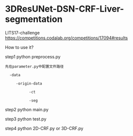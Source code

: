 # 3DResUNet-DSN-CRF-Liver-segmentation



LITS17-challenge https://competitions.codalab.org/competitions/17094#results


How to use it?



step1 python preprocess.py

    先在parameter.py中配置文件路径
    
      -data
         
         -origin-data
               
               -ct
               
               -seg
    
    


step2 python main.py  


step3 python test.py 


step4  python 2D-CRF.py or 3D-CRF.py
